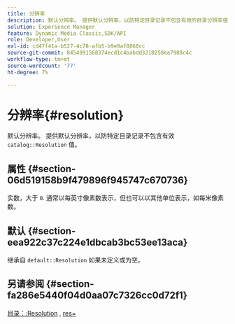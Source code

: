 ```yaml
---
title: 分辨率
description: 默认分辨率。 提供默认分辨率，以防特定目录记录不包含有效的目录分辨率值。
solution: Experience Manager
feature: Dynamic Media Classic,SDK/API
role: Developer,User
exl-id: cd47f41a-b527-4c78-afb5-b9e9af0868cc
source-git-commit: 8454991568374ecd1c4babdd3210250ea7988c4c
workflow-type: tm+mt
source-wordcount: '77'
ht-degree: 7%

---
```


# 分辨率{#resolution}

默认分辨率。 提供默认分辨率，以防特定目录记录不包含有效 `catalog::Resolution` 值。

## 属性 {#section-06d519158b9f479896f945747c670736}

实数，大于 `0`. 通常以每英寸像素数表示，但也可以以其他单位表示，如每米像素数。

## 默认 {#section-eea922c37c224e1dbcab3bc53ee13aca}

继承自 `default::Resolution` 如果未定义或为空。

## 另请参阅 {#section-fa286e5440f04d0aa07c7326cc0d72f1}

[目录：:Resolution](../../../../../ir-api/material-cat/image-rendering-api-ref/c-ir-material-catalog/c-ir-material-data-reference/r-ir-resolution-dataref.md#reference-6a2d64c2d72b438fade58a3391569da7) , [res=](../../../../../ir-api/http-protocol/image-rendering-api-ref/c-ir-http-protocol-ref/c-ir-http-protocol-command-reference/r-ir-res.md#reference-0ad9de8887144c83a6db97b4994f7c04)
